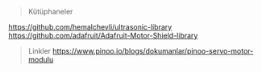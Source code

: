 > Kütüphaneler

https://github.com/hemalchevli/ultrasonic-library
https://github.com/adafruit/Adafruit-Motor-Shield-library

> Linkler
https://www.pinoo.io/blogs/dokumanlar/pinoo-servo-motor-modulu
